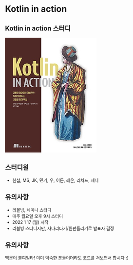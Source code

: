 # Kotlin in action

## Kotlin in action 스터디
![Kotlin in action 책](./README.jpeg)

## 스터디원
- 헌섭, MS, JK, 민기, 우, 이든, 레온, 리차드, 제니  

## 유의사항
- 리볼빙, 세미나 스터디
- 매주 월요일 오후 9시 스터디
- 2022 1 17 (월) 시작
- 리볼빙 스터디지만, 사다리타기/원판돌리기로 발표자 결정 

## 유의사항
백문이 불여일타! 이미 익숙한 분들이더라도 코드를 쳐보면서 합시다 :)
